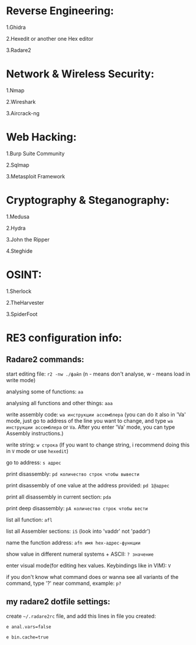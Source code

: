 # Reverse Engineering:

1.Ghidra 

2.Hexedit or another one Hex editor

3.Radare2

# Network & Wireless Security:

1.Nmap

2.Wireshark

3.Aircrack-ng 

# Web Hacking:

1.Burp Suite Community

2.Sqlmap

3.Metasploit Framework

# Cryptography & Steganography:

1.Medusa

2.Hydra

3.John the Ripper

4.Steghide

# OSINT:

1.Sherlock 

2.TheHarvester

3.SpiderFoot


# RE3 configuration info:

## Radare2 commands:

start editing file: `r2 -nw ./файл` (n - means don't analyse, w - means load in write mode)

analysing some of functions: `aa`

analysing all functions and other things: `aaa`

write assembly code: `wa инструкции ассемблера` (you can do it also in 'Va' mode, just go to address of the line you want to change, and type `wa инструкции ассемблера` or `Va`. After you enter 'Va' mode, you can type Assembly instructions.)

write string: `w строка` (If you want to change string, i recommend doing this in `V` mode or use `hexedit`)

go to address: `s адрес`

print disassembly: `pd количество строк чтобы вывести`

print disassembly of one value at the address provided: `pd 1@адрес`

print all disassembly in current section: `pda`

print deep disassembly: `pA количество строк чтобы вести`

list all function: `afl`

list all Assembler sections: `iS` (look into 'vaddr' not 'paddr')

name the function address: `afn имя hex-адрес-функции`

show value in different numeral systems + ASCII: `? значение`

enter visual mode(for editing hex values. Keybindings like in VIM): `V`

if you don't know what command does or wanna see all variants of the command, type '?' near command, example: `p?`


## my radare2 dotfile settings:

create `~/.radare2rc` file, and add this lines in file you created:

`e anal.vars=false`

`e bin.cache=true`
